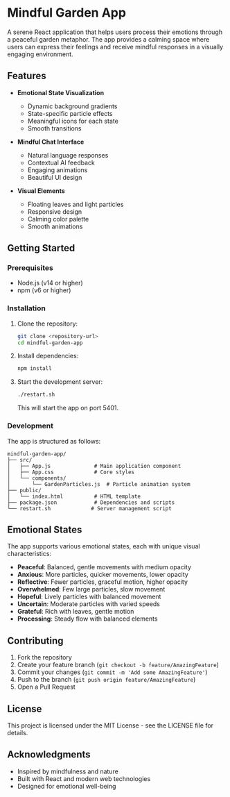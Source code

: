 # Mindful Garden App

A serene React application that helps users process their emotions through a peaceful garden metaphor. The app provides a calming space where users can express their feelings and receive mindful responses in a visually engaging environment.

## Features

- **Emotional State Visualization**
  - Dynamic background gradients
  - State-specific particle effects
  - Meaningful icons for each state
  - Smooth transitions

- **Mindful Chat Interface**
  - Natural language responses
  - Contextual AI feedback
  - Engaging animations
  - Beautiful UI design

- **Visual Elements**
  - Floating leaves and light particles
  - Responsive design
  - Calming color palette
  - Smooth animations

## Getting Started

### Prerequisites

- Node.js (v14 or higher)
- npm (v6 or higher)

### Installation

1. Clone the repository:
   ```bash
   git clone <repository-url>
   cd mindful-garden-app
   ```

2. Install dependencies:
   ```bash
   npm install
   ```

3. Start the development server:
   ```bash
   ./restart.sh
   ```
   This will start the app on port 5401.

### Development

The app is structured as follows:

```
mindful-garden-app/
├── src/
│   ├── App.js              # Main application component
│   ├── App.css             # Core styles
│   └── components/
│       └── GardenParticles.js  # Particle animation system
├── public/
│   └── index.html          # HTML template
├── package.json            # Dependencies and scripts
└── restart.sh             # Server management script
```

## Emotional States

The app supports various emotional states, each with unique visual characteristics:

- **Peaceful**: Balanced, gentle movements with medium opacity
- **Anxious**: More particles, quicker movements, lower opacity
- **Reflective**: Fewer particles, graceful motion, higher opacity
- **Overwhelmed**: Few large particles, slow movement
- **Hopeful**: Lively particles with balanced movement
- **Uncertain**: Moderate particles with varied speeds
- **Grateful**: Rich with leaves, gentle motion
- **Processing**: Steady flow with balanced elements

## Contributing

1. Fork the repository
2. Create your feature branch (`git checkout -b feature/AmazingFeature`)
3. Commit your changes (`git commit -m 'Add some AmazingFeature'`)
4. Push to the branch (`git push origin feature/AmazingFeature`)
5. Open a Pull Request

## License

This project is licensed under the MIT License - see the LICENSE file for details.

## Acknowledgments

- Inspired by mindfulness and nature
- Built with React and modern web technologies
- Designed for emotional well-being
